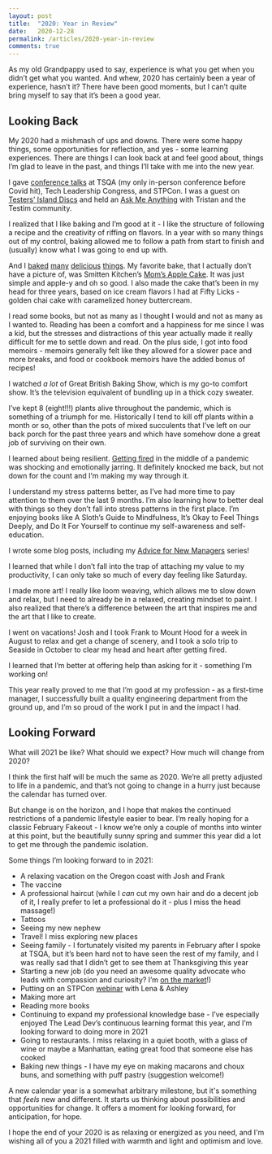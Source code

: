 ```yaml
---
layout: post
title:  "2020: Year in Review"
date:   2020-12-28
permalink: /articles/2020-year-in-review
comments: true
---
```


As my old Grandpappy used to say, experience is what you get when you didn’t get what you wanted. And whew, 2020 has certainly been a year of experience, hasn’t it? There have been good moments, but I can’t quite bring myself to say that it’s been a good year. 

## Looking Back

My 2020 had a mishmash of ups and downs. There were some happy things, some opportunities for reflection, and yes - some learning experiences. There are things I can look back at and feel good about, things I’m glad to leave in the past, and things I’ll take with me into the new year.

I gave [conference talks](https://angelariggs.github.io/talks) at TSQA (my only in-person conference before Covid hit), Tech Leadership Congress, and STPCon. I was a guest on [Testers’ Island Discs](http://bit.ly/testers-island-ep41) and held an [Ask Me Anything](https://www.testim.io/resources/ask-me-anything-angela-riggs-qa-manager/) with Tristan and the Testim community.

I realized that I like baking and I’m good at it - I like the structure of following a recipe and the creativity of riffing on flavors. In a year with so many things out of my control, baking allowed me to follow a path from start to finish and (usually) know what I was going to end up with.

And I [baked](https://www.instagram.com/p/CC2eqGaBHEK/) [many](https://www.instagram.com/p/CC89x_GhzTj/) [delicious](https://www.instagram.com/p/CF3N7Y9h-xv/) [things](https://www.instagram.com/p/CI9mwpVhzTR/). My favorite bake, that I actually don’t have a picture of, was Smitten Kitchen’s [Mom’s Apple Cake](https://smittenkitchen.com/2008/09/moms-apple-cake/). It was just simple and apple-y and oh so good. I also made the cake that’s been in my head for three years, based on ice cream flavors I had at Fifty Licks - golden chai cake with caramelized honey buttercream. 

I read some books, but not as many as I thought I would and not as many as I wanted to. Reading has been a comfort and a happiness for me since I was a kid, but the stresses and distractions of this year actually made it really difficult for me to settle down and read. On the plus side, I got into food memoirs - memoirs generally felt like they allowed for a slower pace and more breaks, and food or cookbook memoirs have the added bonus of recipes!

I watched _a lot_ of Great British Baking Show, which is my go-to comfort show. It’s the television equivalent of bundling up in a thick cozy sweater.

I’ve kept 8 (eight!!!) plants alive throughout the pandemic, which is something of a triumph for me. Historically I tend to kill off plants within a month or so, other than the pots of mixed succulents that I’ve left on our back porch for the past three years and which have somehow done a great job of surviving on their own.

I learned about being resilient. [Getting fired](https://angelariggs.github.io/articles/thirty-five-days) in the middle of a pandemic was shocking and emotionally jarring. It definitely knocked me back, but not down for the count and I’m making my way through it.

I understand my stress patterns better, as I’ve had more time to pay attention to them over the last 9 months. I’m also learning how to better deal with things so they don’t fall into stress patterns in the first place. I’m enjoying books like A Sloth’s Guide to Mindfulness, It’s Okay to Feel Things Deeply, and Do It For Yourself to continue my self-awareness and self-education.

I wrote some blog posts, including my [Advice for New Managers](https://angelariggs.github.io/articles/advice-for-new-managers) series!

I learned that while I don’t fall into the trap of attaching my value to my productivity, I can only take so much of every day feeling like Saturday. 

I made more art! I really like loom weaving, which allows me to slow down and relax, but I need to already be in a relaxed, creating mindset to paint. I also realized that there’s a difference between the art that inspires me and the art that I like to create.

I went on vacations! Josh and I took Frank to Mount Hood for a week in August to relax and get a change of scenery, and I took a solo trip to Seaside in October to clear my head and heart after getting fired.

I learned that I’m better at offering help than asking for it - something I’m working on!

This year really proved to me that I’m good at my profession - as a first-time manager, I successfully built a quality engineering department from the ground up, and I’m so proud of the work I put in and the impact I had. 

## Looking Forward

What will 2021 be like? What should we expect? How much will change from 2020? 

I think the first half will be much the same as 2020. We’re all pretty adjusted to life in a pandemic, and that’s not going to change in a hurry just because the calendar has turned over. 

But change is on the horizon, and I hope that makes the continued restrictions of a pandemic lifestyle easier to bear. I’m really hoping for a classic February Fakeout - I know we’re only a couple of months into winter at this point, but the beautifully sunny spring and summer this year did a lot to get me through the pandemic isolation.

Some things I’m looking forward to in 2021:

- A relaxing vacation on the Oregon coast with Josh and Frank
- The vaccine
- A professional haircut (while I _can_ cut my own hair and do a decent job of it, I really prefer to let a professional do it - plus I miss the head massage!)
- Tattoos
- Seeing my new nephew
- Travel! I miss exploring new places
- Seeing family - I fortunately visited my parents in February after I spoke at TSQA, but it’s been hard not to have seen the rest of my family, and I was really sad that I didn’t get to see them at Thanksgiving this year
- Starting a new job (do you need an awesome quality advocate who leads with compassion and curiosity? I’m [on the market](https://angelariggs.github.io/articles/looking-for-work)!)
- Putting on an STPCon [webinar](https://bit.ly/stpcon-panel-selfcare) with Lena & Ashley
- Making more art
- Reading more books
- Continuing to expand my professional knowledge base - I’ve especially enjoyed The Lead Dev’s continuous learning format this year, and I’m looking forward to doing more in 2021
- Going to restaurants. I miss relaxing in a quiet booth, with a glass of wine or maybe a Manhattan, eating great food that someone else has cooked
- Baking new things - I have my eye on making macarons and choux buns, and something with puff pastry (suggestion welcome!)

A new calendar year is a somewhat arbitrary milestone, but it's something that _feels_ new and different. It starts us thinking about possibilities and opportunities for change. It offers a moment for looking forward, for anticipation, for hope. 

I hope the end of your 2020 is as relaxing or energized as you need, and I'm wishing all of you a 2021 filled with warmth and light and optimism and love. 


